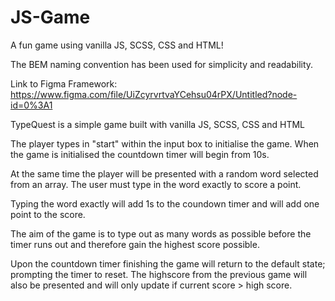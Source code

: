 # JS-Game

A fun game using vanilla JS, SCSS, CSS and HTML!

The BEM naming convention has been used for simplicity and readability.

Link to Figma Framework:
https://www.figma.com/file/UiZcyrvrtvaYCehsu04rPX/Untitled?node-id=0%3A1

TypeQuest is a simple game built with vanilla JS, SCSS, CSS and HTML

The player types in "start" within the input box to initialise the game. When the game is initialised the countdown timer will begin from 10s.

At the same time the player will be presented with a random word selected from an array. The user must type in the word exactly to score a point.

Typing the word exactly will add 1s to the coundown timer and will add one point to the score.

The aim of the game is to type out as many words as possible before the timer runs out and therefore gain the highest score possible.

Upon the countdown timer finishing the game will return to the default state; prompting the timer to reset. The highscore from the previous game will also be presented and will only update if current score > high score.
